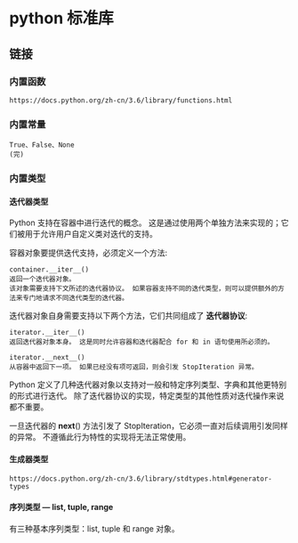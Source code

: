 # python 标准库

## 链接

### 内置函数

    https://docs.python.org/zh-cn/3.6/library/functions.html

### 内置常量

    True、False、None
    (完)

### 内置类型

#### 迭代器类型
  
  Python 支持在容器中进行迭代的概念。 这是通过使用两个单独方法来实现的；它们被用于允许用户自定义类对迭代的支持。
  
  容器对象要提供迭代支持，必须定义一个方法:

    container.__iter__()
    返回一个迭代器对象。
    该对象需要支持下文所述的迭代器协议。 如果容器支持不同的迭代类型，则可以提供额外的方法来专门地请求不同迭代类型的迭代器。

  迭代器对象自身需要支持以下两个方法，它们共同组成了 __迭代器协议__:

    iterator.__iter__()
    返回迭代器对象本身。 这是同时允许容器和迭代器配合 for 和 in 语句使用所必须的。

    iterator.__next__()
    从容器中返回下一项。 如果已经没有项可返回，则会引发 StopIteration 异常。

  Python 定义了几种迭代器对象以支持对一般和特定序列类型、字典和其他更特别的形式进行迭代。 除了迭代器协议的实现，特定类型的其他性质对迭代操作来说都不重要。

  一旦迭代器的 __next__() 方法引发了 StopIteration，它必须一直对后续调用引发同样的异常。 不遵循此行为特性的实现将无法正常使用。

#### 生成器类型

    https://docs.python.org/zh-cn/3.6/library/stdtypes.html#generator-types

#### 序列类型 — list, tuple, range
  
  有三种基本序列类型：list, tuple 和 range 对象。